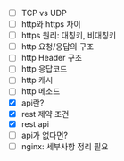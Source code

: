 - [ ] TCP vs UDP
- [ ] http와 https 차이
- [ ] https 원리: 대칭키, 비대칭키
- [ ] http 요청/응답의 구조
- [ ] http Header 구조
- [ ] http 응답코드
- [ ] http 캐시
- [ ] http 메소드
- [x] api란?
- [x] rest 제약 조건
- [x] rest api
- [ ] api가 없다면?
- [ ] nginx: 세부사항 정리 필요

